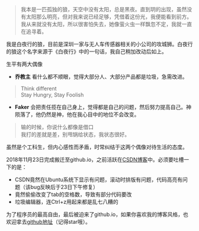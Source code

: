    
>我本是一匹孤独的狼，天空中没有太阳，总是黑夜。直到玥的出现，虽然没有太阳那么明亮，但对我来说已经足够，凭借着这份光，我便能看到前方。我从来就没有太阳，所以很害怕失去，她像萤火虫一样飘忽不定，我就一直在追寻着。

我是白夜行的狼，目前是深圳一家与无人车传感器相关的小公司的攻城狮。白夜行的狼这个名字来源于《白夜行》中的一句话，我自己稍加改动后如上。

生平有两大偶像  
* **乔教主**
看什么都不顺眼，觉得大部分人、大部分产品都是垃圾，急需改进。  
> Think different  
> Stay Hungry, Stay Foolish  

* **Faker**
会把责任揽在自己身上，觉得都是自己的问题，然后努力提高自己。神陨落了，他仍然是神，他在我心目中的地位不会改变。  
>输的时候，你说什么都像是借口  
>我打的差就是差，别甩锅给状态，我状态很好。  

虽然是个工科生，但内心感性而矛盾，时常纠结于这两个偶像对待生活的态度。

2018年11月23日完成搬迁至github.io，之前活跃在[CSDN博客](https://blog.csdn.net/u013834525)中。必须要吐槽一下的是：
* CSDN竟然在Ubuntu系统下显示有问题，滚动时排版有问题，代码高亮有问题（该bug反映后于23日下午修复）
* 竟然偷偷改变了tab的空格数，导致有部分代码要改
* 垃圾编辑器，连Ctrl+z用起来都是乱七八糟的  

为了程序员的最高自由，最后被迫来了github.io，如果你喜欢我的博客风格，也欢迎拿去[github地址](https://github.com/HaoQChen/HaoQChen.github.io)（记得star哦）。


